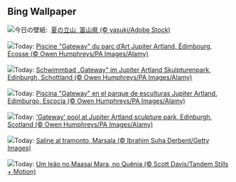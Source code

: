 ## Bing Wallpaper
![](https://www.bing.com/th?id=OHR.MountainDay2023_JA-JP1098960867_UHD.jpg&w=1000)今日の壁紙: &nbsp;[夏の立山, 富山県 (© yasuki/Adobe Stock)](https://www.bing.com/th?id=OHR.MountainDay2023_JA-JP1098960867_UHD.jpg)
<br><br/>
![](https://www.bing.com/th?id=OHR.JupiterArtland_FR-FR3158432015_UHD.jpg&w=1000)Today: [Piscine "Gateway" du parc d’Art Jupiter Artland, Édimbourg, Écosse (© Owen Humphreys/PA Images/Alamy)](https://www.bing.com/th?id=OHR.JupiterArtland_FR-FR3158432015_UHD.jpg)
<br><br/>
![](https://www.bing.com/th?id=OHR.JupiterArtland_DE-DE5348039414_UHD.jpg&w=1000)Today: [Schwimmbad „Gateway“ im Jupiter Artland Skulpturenpark, Edinburgh, Schottland (© Owen Humphreys/PA Images/Alamy)](https://www.bing.com/th?id=OHR.JupiterArtland_DE-DE5348039414_UHD.jpg)
<br><br/>
![](https://www.bing.com/th?id=OHR.JupiterArtland_ES-ES8553540755_UHD.jpg&w=1000)Today: [Piscina "Gateway" en el parque de esculturas Jupiter Artland, Edimburgo, Escocia (© Owen Humphreys/PA Images/Alamy)](https://www.bing.com/th?id=OHR.JupiterArtland_ES-ES8553540755_UHD.jpg)
<br><br/>
![](https://www.bing.com/th?id=OHR.JupiterArtland_EN-GB9945954450_UHD.jpg&w=1000)Today: ['Gateway' pool at Jupiter Artland sculpture park, Edinburgh, Scotland (© Owen Humphreys/PA Images/Alamy)](https://www.bing.com/th?id=OHR.JupiterArtland_EN-GB9945954450_UHD.jpg)
<br><br/>
![](https://www.bing.com/th?id=OHR.MarsalaSalt_IT-IT4114634251_UHD.jpg&w=1000)Today: [Saline al tramonto, Marsala (© Ibrahim Suha Derbent/Getty Images)](https://www.bing.com/th?id=OHR.MarsalaSalt_IT-IT4114634251_UHD.jpg)
<br><br/>
![](https://www.bing.com/th?id=OHR.WorldLionDay_PT-BR6297113107_UHD.jpg&w=1000)Today: [Um leão no Maasai Mara, no Quênia (© Scott Davis/Tandem Stills + Motion)](https://www.bing.com/th?id=OHR.WorldLionDay_PT-BR6297113107_UHD.jpg)
<br><br/>
